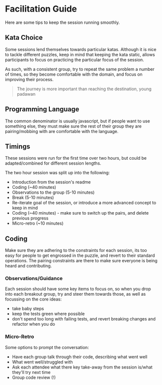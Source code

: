 
# Facilitation Guide

Here are some tips to keep the session running smoothly.

## Kata Choice

Some sessions lend themselves towards particular katas. Although it is nice to tackle different puzzles, keep in mind that keeping the kata static, allows participants to focus on practicing the particular focus of the session. 

As such, with a consistent group, try to repeat the same problem a number of times, so they become comfortable with the domain, and focus on improving their process.

> The journey is more important than reaching the destination, young padawan

## Programming Language

The common denominator is usually javascript, but if people want to use something else, they must make sure the rest of their group they are pairing/mobbing with are comfortable with the language.

## Timings

These sessions were run for the first time over two hours, but could be adapted/combined for different session lengths.

The two hour session was split up into the following:

* Introduction from the session's readme
* Coding (~40 minutes)
* Observations to the group (5-10 minutes)
* Break (5-10 minutes)
* Re-iterate goal of the session, or introduce a more advanced concept to keep in mind
* Coding (~40 minutes) - make sure to switch up the pairs, and delete previous progress
* Micro-retro (~10 minutes)

## Coding

Make sure they are adhering to the constraints for each session, its too easy for people to get engrossed in the puzzle, and revert to their standard operations. The pairing constraints are there to make sure everyone is being heard and contributing.

### Observations/Guidance

Each session should have some key items to focus on, so when you drop into each breakout group, try and steer them towards those, as well as focussing on the core ideas:

* take baby steps
* keep the tests green where possible
* don't spend too long with failing tests, and revert breaking changes and refactor when you do

### Micro-Retro

Some options to prompt the conversation:

* Have each group talk through their code, describing what went well
* What went well/struggled with
* Ask each attendee what there key take-away from the session is/what they'll try next time
* Group code review (!)
